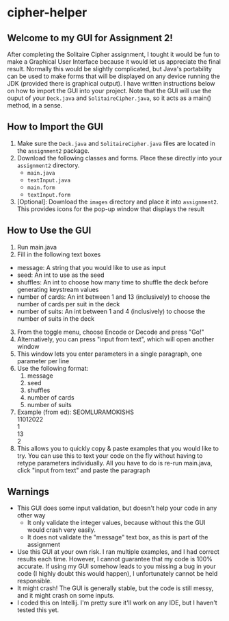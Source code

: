 # cipher-helper

## Welcome to my GUI for Assignment 2!

After completing the Solitaire Cipher assignment, I tought it would be fun to make a Graphical User Interface because it would let us appreciate the final result. Normally this would be slightly complicated, but Java's portability can be used to make forms that will be displayed on any device running the JDK (provided there is graphical output). I have written instructions below on how to import the GUI into your project. Note that the GUI will use the ouput of your `Deck.java` and `SolitaireCipher.java`, so it acts as a main() method, in a sense.

## How to Import the GUI
1. Make sure the `Deck.java` and `SolitaireCipher.java` files are located in the `assignment2` package.
2. Download the following classes and forms. Place these directly into your `assignment2` directory.
    - `main.java`
    - `textInput.java`
    - `main.form`
    - `textInput.form`
3. [Optional]: Download the `images` directory and place it into `assignment2`. This provides icons for the pop-up window that displays the result

## How to Use the GUI
1. Run main.java
2. Fill in the following text boxes
  - message: A string that you would like to use as input
  - seed: An int to use as the seed
  - shuffles: An int to choose how many time to shuffle the deck before generating keystream values
  - number of cards: An int between 1 and 13 (inclusively) to choose the number of cards per suit in the deck
  - number of suits: An int between 1 and 4 (inclusively) to choose the number of suits in the deck
3. From the toggle menu, choose Encode or Decode and press "Go!"
4. Alternatively, you can press "input from text", which will open another window
5. This window lets you enter parameters in a single paragraph, one parameter per line
6. Use the following format:
    1. message 
    2. seed
    3. shuffles
    4. number of cards
    5. number of suits
6. Example (from ed):
  SEOMLURAMOKISHS  
  11012022   
  1  
  13  
  2  
7. This allows you to quickly copy & paste examples that you would like to try. You can use this to text your code on the fly without having to retype parameters individually. All you have to do is re-run main.java, click "input from text" and paste the paragraph

## Warnings
- This GUI does some input validation, but doesn't help your code in any other way
  - It only validate the integer values, because without this the GUI would crash very easily.
  - It does not validate the "message" text box, as this is part of the assignment
- Use this GUI at your own risk. I ran multiple examples, and I had correct results each time. However, I cannot guarantee that my code is 100% accurate. If using my GUI somehow leads to you missing a bug in your code (I highly doubt this would happen), I unfortunately cannot be held responsible.
- It might crash! The GUI is generally stable, but the code is still messy, and it might crash on some inputs.
- I coded this on Intellij. I'm pretty sure it'll work on any IDE, but I haven't tested this yet.
  
